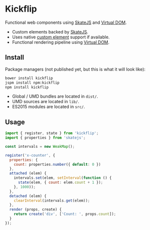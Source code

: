 # Kickflip

Functional web components using [SkateJS](https://github.com/skatejs/skatejs) and [Virtual DOM](https://github.com/Matt-Esch/virtual-dom).

- Custom elements backed by [SkateJS](https://github.com/skatejs/skatejs).
- Uses native [custom element](http://w3c.github.io/webcomponents/spec/custom/) support if available.
- Functional rendering pipeline using [Virtual DOM](https://github.com/Matt-Esch/virtual-dom).

## Install

Package managers (not published yet, but this is what it will look like):

```sh
bower install kickflip
jspm install npm:kickflip
npm install kickflip
```

- Global / UMD bundles are located in `dist/`.
- UMD sources are located in `lib/`.
- ES2015 modules are located in `src/`.

## Usage

```js
import { register, state } from 'kickflip';
import { properties } from 'skatejs';

const intervals = new WeakMap();

register('x-counter', {
  properties: {
    count: properties.number({ default: 0 })
  },
  attached (elem) {
    intervals.set(elem, setInterval(function () {
      state(elem, { count: elem.count + 1 });
    }, 1000));
  },
  detached (elem) {
    clearInterval(intervals.get(elem));
  },
  render (props, create) {
    return create('div', ['Count: ', props.count]);
  }
});
```
